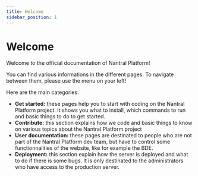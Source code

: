 ```yaml
---
title: Welcome
sidebar_position: 1
---
```


# Welcome

Welcome to the official documentation of Nantral Platform!

You can find various informations in the different pages. To navigate between 
them, please use the menu on your left!

Here are the main categories:

- **Get started:** these pages help you to start with coding on the Nantral 
    Platform project. It shows you what to install, which commands to run and
    basic things to do to get started.
- **Contribute:** this section explains how we code and basic things to know
    on various topics about the Nantral Platform project
- **User documentation:** these pages are destinated to people who are not part
    of the Nantral Platform dev team, but have to control some functionnalities
    of the website, like for example the BDE.
- **Deployment:** this section explain how the server is deployed and what to do
    if there is some bugs. It is only destinated to the administrators who have
    access to the production server.